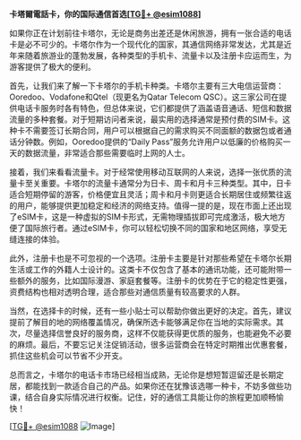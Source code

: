 **卡塔爾電話卡，你的国际通信首选[[TG💪+ @esim1088](https://t.me/s/esim1088)]**

如果你正在计划前往卡塔尔，无论是商务出差还是休闲旅游，拥有一张合适的电话卡是必不可少的。卡塔尔作为一个现代化的国家，其通信网络非常发达，尤其是近年来随着旅游业的蓬勃发展，各种类型的手机卡、流量卡以及注册卡应运而生，为游客提供了极大的便利。

首先，让我们来了解一下卡塔尔的手机卡种类。卡塔尔主要有三大电信运营商：Ooredoo、Vodafone和Qtel（现更名为Qatar Telecom QSC）。这三家公司在提供电话卡服务时各有特色，但总体来说，它们都提供了涵盖语音通话、短信和数据流量的多种套餐。对于短期访问者来说，最实用的选择通常是预付费的SIM卡。这种卡不需要签订长期合同，用户可以根据自己的需求购买不同面额的数据包或者通话分钟数。例如，Ooredoo提供的“Daily Pass”服务允许用户以低廉的价格购买一天的数据流量，非常适合那些需要临时上网的人士。

接着，我们来看看流量卡。对于经常使用移动互联网的人来说，选择一张优质的流量卡至关重要。卡塔尔的流量卡通常分为日卡、周卡和月卡三种类型。其中，日卡适合短期停留的游客，价格便宜且灵活；周卡和月卡则更适合长期居住或频繁往返的用户，能够提供更加稳定和经济的网络支持。值得一提的是，现在市面上还出现了eSIM卡，这是一种虚拟的SIM卡形式，无需物理插拔即可完成激活，极大地方便了国际旅行者。通过eSIM卡，你可以轻松切换不同的国家和地区网络，享受无缝连接的体验。

此外，注册卡也是不可忽视的一个选项。注册卡主要是针对那些希望在卡塔尔长期生活或工作的外籍人士设计的。这类卡不仅包含了基本的通讯功能，还可能附带一些额外的服务，比如国际漫游、家庭套餐等。注册卡的优势在于它的稳定性更强，资费结构也相对透明合理，适合那些对通信质量有较高要求的人群。

当然，在选择卡的时候，还有一些小贴士可以帮助你做出更好的决定。首先，建议提前了解目的地的网络覆盖情况，确保所选卡能够满足你在当地的实际需求。其次，尽量选择信誉良好的服务商，这样不仅能获得更优质的服务，也能避免不必要的麻烦。最后，不要忘记关注促销活动，很多运营商会在特定时期推出优惠套餐，抓住这些机会可以节省不少开支。

总而言之，卡塔尔的电话卡市场已经相当成熟，无论你是想短暂逗留还是长期定居，都能找到一款适合自己的产品。如果你还在犹豫该选哪一种卡，不妨多做些功课，结合自身实际情况进行权衡。记住，好的通信工具能让你的旅程更加顺畅愉快！

[[TG💪+ @esim1088](https://t.me/s/esim1088) ![Image](https://i.postimg.cc/4NQfJmqS/Snipaste-2025-05-13-00-14-12.png)]